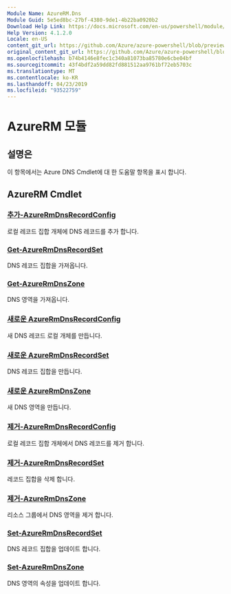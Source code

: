 ```yaml
---
Module Name: AzureRM.Dns
Module Guid: 5e5ed8bc-27bf-4380-9de1-4b22ba0920b2
Download Help Link: https://docs.microsoft.com/en-us/powershell/module/azurerm.dns
Help Version: 4.1.2.0
Locale: en-US
content_git_url: https://github.com/Azure/azure-powershell/blob/preview/src/ResourceManager/Dns/Commands.Dns/help/AzureRM.DNS.md
original_content_git_url: https://github.com/Azure/azure-powershell/blob/preview/src/ResourceManager/Dns/Commands.Dns/help/AzureRM.DNS.md
ms.openlocfilehash: b74b4146e8fec1c340a81073ba85780e6cbe04bf
ms.sourcegitcommit: 43f4bdf2a59dd82fd881512aa9761bf72eb5703c
ms.translationtype: MT
ms.contentlocale: ko-KR
ms.lasthandoff: 04/23/2019
ms.locfileid: "93522759"
---
```

# AzureRM 모듈
## 설명은
이 항목에서는 Azure DNS Cmdlet에 대 한 도움말 항목을 표시 합니다.

## AzureRM Cmdlet
### [추가-AzureRmDnsRecordConfig](Add-AzureRmDnsRecordConfig.md)
로컬 레코드 집합 개체에 DNS 레코드를 추가 합니다.

### [Get-AzureRmDnsRecordSet](Get-AzureRmDnsRecordSet.md)
DNS 레코드 집합을 가져옵니다.

### [Get-AzureRmDnsZone](Get-AzureRmDnsZone.md)
DNS 영역을 가져옵니다.

### [새로운 AzureRmDnsRecordConfig](New-AzureRmDnsRecordConfig.md)
새 DNS 레코드 로컬 개체를 만듭니다.

### [새로운 AzureRmDnsRecordSet](New-AzureRmDnsRecordSet.md)
DNS 레코드 집합을 만듭니다.

### [새로운 AzureRmDnsZone](New-AzureRmDnsZone.md)
새 DNS 영역을 만듭니다.

### [제거-AzureRmDnsRecordConfig](Remove-AzureRmDnsRecordConfig.md)
로컬 레코드 집합 개체에서 DNS 레코드를 제거 합니다.

### [제거-AzureRmDnsRecordSet](Remove-AzureRmDnsRecordSet.md)
레코드 집합을 삭제 합니다.

### [제거-AzureRmDnsZone](Remove-AzureRmDnsZone.md)
리소스 그룹에서 DNS 영역을 제거 합니다.

### [Set-AzureRmDnsRecordSet](Set-AzureRmDnsRecordSet.md)
DNS 레코드 집합을 업데이트 합니다.

### [Set-AzureRmDnsZone](Set-AzureRmDnsZone.md)
DNS 영역의 속성을 업데이트 합니다.


